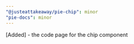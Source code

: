 ```yaml
---
"@justeattakeaway/pie-chip": minor
"pie-docs": minor
---
```


[Added] - the code page for the chip component
